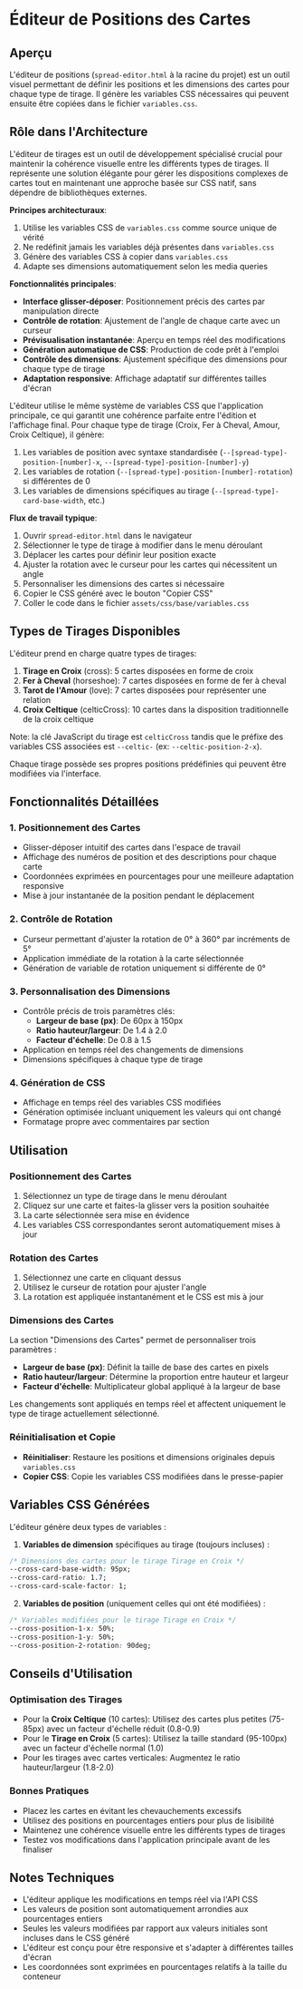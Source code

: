# Éditeur de Positions des Cartes

## Aperçu

L'éditeur de positions (`spread-editor.html` à la racine du projet) est un outil visuel permettant de définir les positions et les dimensions des cartes pour chaque type de tirage. Il génère les variables CSS nécessaires qui peuvent ensuite être copiées dans le fichier `variables.css`.

## Rôle dans l'Architecture

L'éditeur de tirages est un outil de développement spécialisé crucial pour maintenir la cohérence visuelle entre les différents types de tirages. Il représente une solution élégante pour gérer les dispositions complexes de cartes tout en maintenant une approche basée sur CSS natif, sans dépendre de bibliothèques externes.

**Principes architecturaux**:
1. Utilise les variables CSS de `variables.css` comme source unique de vérité
2. Ne redéfinit jamais les variables déjà présentes dans `variables.css`
3. Génère des variables CSS à copier dans `variables.css`
4. Adapte ses dimensions automatiquement selon les media queries

**Fonctionnalités principales**:
- **Interface glisser-déposer**: Positionnement précis des cartes par manipulation directe
- **Contrôle de rotation**: Ajustement de l'angle de chaque carte avec un curseur
- **Prévisualisation instantanée**: Aperçu en temps réel des modifications
- **Génération automatique de CSS**: Production de code prêt à l'emploi
- **Contrôle des dimensions**: Ajustement spécifique des dimensions pour chaque type de tirage
- **Adaptation responsive**: Affichage adaptatif sur différentes tailles d'écran

L'éditeur utilise le même système de variables CSS que l'application principale, ce qui garantit une cohérence parfaite entre l'édition et l'affichage final. Pour chaque type de tirage (Croix, Fer à Cheval, Amour, Croix Celtique), il génère:

1. Les variables de position avec syntaxe standardisée (`--[spread-type]-position-[number]-x`, `--[spread-type]-position-[number]-y`)
2. Les variables de rotation (`--[spread-type]-position-[number]-rotation`) si différentes de 0
3. Les variables de dimensions spécifiques au tirage (`--[spread-type]-card-base-width`, etc.)

**Flux de travail typique**:
1. Ouvrir `spread-editor.html` dans le navigateur
2. Sélectionner le type de tirage à modifier dans le menu déroulant
3. Déplacer les cartes pour définir leur position exacte
4. Ajuster la rotation avec le curseur pour les cartes qui nécessitent un angle
5. Personnaliser les dimensions des cartes si nécessaire
6. Copier le CSS généré avec le bouton "Copier CSS"
7. Coller le code dans le fichier `assets/css/base/variables.css`

## Types de Tirages Disponibles

L'éditeur prend en charge quatre types de tirages:

1. **Tirage en Croix** (cross): 5 cartes disposées en forme de croix
2. **Fer à Cheval** (horseshoe): 7 cartes disposées en forme de fer à cheval
3. **Tarot de l'Amour** (love): 7 cartes disposées pour représenter une relation
4. **Croix Celtique** (celticCross): 10 cartes dans la disposition traditionnelle de la croix celtique

Note: la clé JavaScript du tirage est `celticCross` tandis que le préfixe des variables CSS associées est `--celtic-` (ex: `--celtic-position-2-x`).

Chaque tirage possède ses propres positions prédéfinies qui peuvent être modifiées via l'interface.

## Fonctionnalités Détaillées

### 1. Positionnement des Cartes

- Glisser-déposer intuitif des cartes dans l'espace de travail
- Affichage des numéros de position et des descriptions pour chaque carte
- Coordonnées exprimées en pourcentages pour une meilleure adaptation responsive
- Mise à jour instantanée de la position pendant le déplacement

### 2. Contrôle de Rotation

- Curseur permettant d'ajuster la rotation de 0° à 360° par incréments de 5°
- Application immédiate de la rotation à la carte sélectionnée
- Génération de variable de rotation uniquement si différente de 0°

### 3. Personnalisation des Dimensions

- Contrôle précis de trois paramètres clés:
  - **Largeur de base (px)**: De 60px à 150px
  - **Ratio hauteur/largeur**: De 1.4 à 2.0
  - **Facteur d'échelle**: De 0.8 à 1.5
- Application en temps réel des changements de dimensions
- Dimensions spécifiques à chaque type de tirage

### 4. Génération de CSS

- Affichage en temps réel des variables CSS modifiées
- Génération optimisée incluant uniquement les valeurs qui ont changé
- Formatage propre avec commentaires par section

## Utilisation

### Positionnement des Cartes

1. Sélectionnez un type de tirage dans le menu déroulant
2. Cliquez sur une carte et faites-la glisser vers la position souhaitée
3. La carte sélectionnée sera mise en évidence
4. Les variables CSS correspondantes seront automatiquement mises à jour

### Rotation des Cartes

1. Sélectionnez une carte en cliquant dessus
2. Utilisez le curseur de rotation pour ajuster l'angle
3. La rotation est appliquée instantanément et le CSS est mis à jour

### Dimensions des Cartes

La section "Dimensions des Cartes" permet de personnaliser trois paramètres :

- **Largeur de base (px)**: Définit la taille de base des cartes en pixels
- **Ratio hauteur/largeur**: Détermine la proportion entre hauteur et largeur
- **Facteur d'échelle**: Multiplicateur global appliqué à la largeur de base

Les changements sont appliqués en temps réel et affectent uniquement le type de tirage actuellement sélectionné.

### Réinitialisation et Copie

- **Réinitialiser**: Restaure les positions et dimensions originales depuis `variables.css`
- **Copier CSS**: Copie les variables CSS modifiées dans le presse-papier

## Variables CSS Générées

L'éditeur génère deux types de variables :

1. **Variables de dimension** spécifiques au tirage (toujours incluses) :
```css
/* Dimensions des cartes pour le tirage Tirage en Croix */
--cross-card-base-width: 95px;
--cross-card-ratio: 1.7;
--cross-card-scale-factor: 1;
```

2. **Variables de position** (uniquement celles qui ont été modifiées) :
```css
/* Variables modifiées pour le tirage Tirage en Croix */
--cross-position-1-x: 50%;
--cross-position-1-y: 50%;
--cross-position-2-rotation: 90deg;
```

## Conseils d'Utilisation

### Optimisation des Tirages

- Pour la **Croix Celtique** (10 cartes): Utilisez des cartes plus petites (75-85px) avec un facteur d'échelle réduit (0.8-0.9)
- Pour le **Tirage en Croix** (5 cartes): Utilisez la taille standard (95-100px) avec un facteur d'échelle normal (1.0)
- Pour les tirages avec cartes verticales: Augmentez le ratio hauteur/largeur (1.8-2.0)

### Bonnes Pratiques

- Placez les cartes en évitant les chevauchements excessifs
- Utilisez des positions en pourcentages entiers pour plus de lisibilité
- Maintenez une cohérence visuelle entre les différents types de tirages
- Testez vos modifications dans l'application principale avant de les finaliser

## Notes Techniques

- L'éditeur applique les modifications en temps réel via l'API CSS
- Les valeurs de position sont automatiquement arrondies aux pourcentages entiers
- Seules les valeurs modifiées par rapport aux valeurs initiales sont incluses dans le CSS généré
- L'éditeur est conçu pour être responsive et s'adapter à différentes tailles d'écran
- Les coordonnées sont exprimées en pourcentages relatifs à la taille du conteneur 